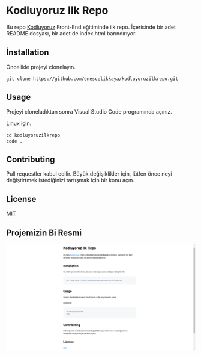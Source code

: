 # Kodluyoruz Ilk Repo
Bu repo [Kodluyoruz](https://www.kodluyoruz.org/) Front-End eğitiminde ilk repo. İçerisinde bir adet
README dosyası, bir adet de index.html barındırıyor.

## İnstallation
Öncelikle projeyi clonelayın.

```
git clone https://github.com/enescelikkaya/kodluyoruzilkrepo.git
```

## Usage
Projeyi cloneladıktan sonra Visual Studio Code programında açınız.

Linux için:
```
cd kodluyoruzilkrepo
code .
```

## Contributing
Pull requestler kabul edilir. Büyük değişiklikler için, lütfen önce neyi değiştirtmek
istediğinizi tartışmak için bir konu açın.

## License
[MIT](https://opensource.org/licenses/MIT)

## Projemizin Bi Resmi

![ÖDEV](https://raw.githubusercontent.com/Kodluyoruz/taskforce/main/git/odev1/figures/markdown.png)
